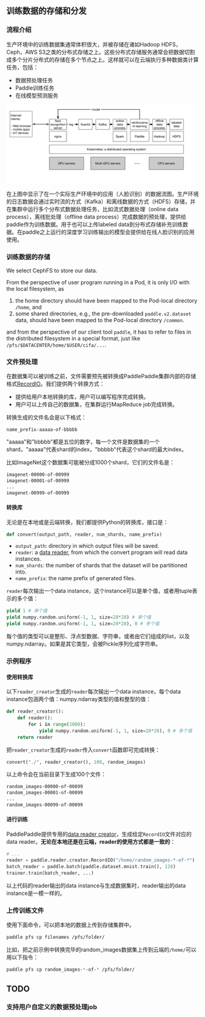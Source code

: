 ## 训练数据的存储和分发

### 流程介绍
生产环境中的训练数据集通常体积很大，并被存储在诸如Hadoop HDFS，Ceph，AWS S3之类的分布式存储之上。这些分布式存储服务通常会把数据切割成多个分片分布式的存储在多个节点之上。这样就可以在云端执行多种数据类计算任务，包括：

* 数据预处理任务
* Paddle训练任务
* 在线模型预测服务

<img src="src/paddle-cloud-in-data-center.png" width="500"/>

在上图中显示了在一个实际生产环境中的应用（人脸识别）的数据流图。生产环境的日志数据会通过实时流的方式（Kafka）和离线数据的方式（HDFS）存储，并在集群中运行多个分布式数据处理任务，比如流式数据处理（online data process），离线批处理（offline data process）完成数据的预处理，提供给paddle作为训练数据。用于也可以上传labeled data到分布式存储补充训练数据。在paddle之上运行的深度学习训练输出的模型会提供给在线人脸识别的应用使用。

### 训练数据的存储
We select CephFS to store our data.

From the perspective of user program running in a Pod, it is only I/O with the local filesystem, as 

1. the home directory should have been mapped to the Pod-local directory `/home`,  and 
1. some shared directories, e.g., the pre-downloaded `paddle.v2.dataset` data, should have been mapped to the Pod-local directory `/common`.

and from the perspective of our client tool `paddle`, it has to refer to files in the distributed filesystem in a special format, just like `/pfs/$DATACENTER/home/$USER/cifa/...`.

### 文件预处理

在数据集可以被训练之前，文件需要预先被转换成PaddlePaddle集群内部的存储格式[RecordIO](https://github.com/PaddlePaddle/Paddle/issues/1947)。我们提供两个转换方式：

- 提供给用户本地转换的库，用户可以编写程序完成转换。
- 用户可以上传自己的数据集，在集群运行MapReduce job完成转换。

转换生成的文件名会是以下格式：

```text
name_prefix-aaaaa-of-bbbbb
```

"aaaaa"和"bbbbb"都是五位的数字，每一个文件是数据集的一个shard，"aaaaa"代表shard的index，"bbbbb"代表这个shard的最大index。

比如ImageNet这个数据集可能被分成1000个shard，它们的文件名是：
```text
imagenet-00000-of-00999
imagenet-00001-of-00999
...
imagenet-00999-of-00999
```

#### 转换库

无论是在本地或是云端转换，我们都提供Python的转换库，接口是：
```python
def convert(output_path, reader, num_shards, name_prefix)
```

- `output_path`: directory in which output files will be saved.
- `reader`: a [data reader](https://github.com/PaddlePaddle/Paddle/blob/develop/doc/design/reader/README.md#data-reader-interface), from which the convert program will read data instances.
- `num_shards`: the number of shards that the dataset will be partitioned into.
- `name_prefix`: the name prefix of generated files.

`reader`每次输出一个data instance，这个instance可以是单个值，或者用tuple表示的多个值：

```python
yield 1 # 单个值
yield numpy.random.uniform(-1, 1, size=28*28) # 单个值
yield numpy.random.uniform(-1, 1, size=28*28), 0 # 多个值
```

每个值的类型可以是整形、浮点型数据、字符串，或者由它们组成的list，以及numpy.ndarray。如果是其它类型，会被Pickle序列化成字符串。

### 示例程序

#### 使用转换库

以下`reader_creator`生成的`reader`每次输出一个data instance，每个data instance包涵两个值：numpy.ndarray类型的值和整型的值：
```python
def reader_creator():
	def reader():
		for i in range(1000):
			yield numpy.random.uniform(-1, 1, size=28*28), 0 # 多个值
	return reader
```

把`reader_creator`生成的`reader`传入`convert`函数即可完成转换：
```python
convert("./", reader_creator(), 100, random_images)
```

以上命令会在当前目录下生成100个文件：
```text
random_images-00000-of-00099
random_images-00001-of-00099
...
random_images-00099-of-00099
```

#### 进行训练

PaddlePaddle提供专用的[data reader creator](https://github.com/PaddlePaddle/Paddle/blob/develop/doc/design/reader/README.md#python-data-reader-design-doc)，生成给定`RecordIO`文件对应的data reader。**无论在本地还是在云端，reader的使用方式都是一致的**：

```python
# ...
reader = paddle.reader.creator.RecordIO("/home/random_images-*-of-*")
batch_reader = paddle.batch(paddle.dataset.mnist.train(), 128)
trainer.train(batch_reader, ...)
```

以上代码的reader输出的data instance与生成数据集时，reader输出的data instance是一模一样的。

### 上传训练文件

使用下面命令，可以把本地的数据上传到存储集群中。

```bash  
paddle pfs cp filenames /pfs/folder/
```

比如，把之前示例中转换完毕的random_images数据集上传到云端的`/home/`可以用以下指令：

```bash  
paddle pfs cp random_images-*-of-* /pfs/folder/
```
## TODO

### 支持用户自定义的数据预处理job

